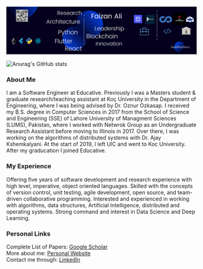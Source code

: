 <!--
**faizanaliedu/faizanaliedu** is a ✨ _special_ ✨ repository because its `README.md` (this file) appears on your GitHub profile.

Here are some ideas to get you started:

- 🔭 I’m currently working on ...
- 🌱 I’m currently learning ...
- 👯 I’m looking to collaborate on ...
- 🤔 I’m looking for help with ...
- 💬 Ask me about ...
- 📫 How to reach me: ...
- 😄 Pronouns: ...
- ⚡ Fun fact: ...
-->

![alt text](https://github.com/faizanaliedu/faizanaliedu/blob/main/banner.png?raw=true)

![Anurag's GitHub stats](https://github-readme-stats.vercel.app/api?username=FaizanA1i&show_icons=true&theme=radical)

### About Me

I am a Software Engineer at Educative. Previously I was a Masters student & graduate research/teaching assistant at Koç University in the Department of Engineering, where I was being advised by Dr. Oznur Ozkasap. I received my B.S. degree in Computer Sciences in 2017 from the School of Science and Engineering (SSE) of Lahore University of Managment Sciences (LUMS), Pakistan, where I worked with Netwrok Group as an Undergraduate Research Assistant before moving to Illinois in 2017. Over there, I was working on the algorithms of distributed systems with Dr. Ajay Kshemkalyani. At the start of 2019, I left UIC and went to Koc University. After my graducation I joined Educative.

### My Experience

Offering five years of software development and research experience with high level, imperative, object oriented languages. Skilled with the concepts of version control, unit testing, agile development, open source, and team-driven collaborative programming. Interested and experienced in working with algorithms, data structures, Artificial Intelligence, distributed and operating systems. Strong command and interest in Data Science and Deep Learning.

### Personal Links

Complete List of Papers: [Google Scholar](https://scholar.google.com.tr/citations?user=vWkIM_cAAAAJ&hl=en)
<br>
More about me: [Personal Website](https://faiziali98.github.io/)
<br>
Contact me through: [LinkedIn](https://www.linkedin.com/in/faiziali436/)
